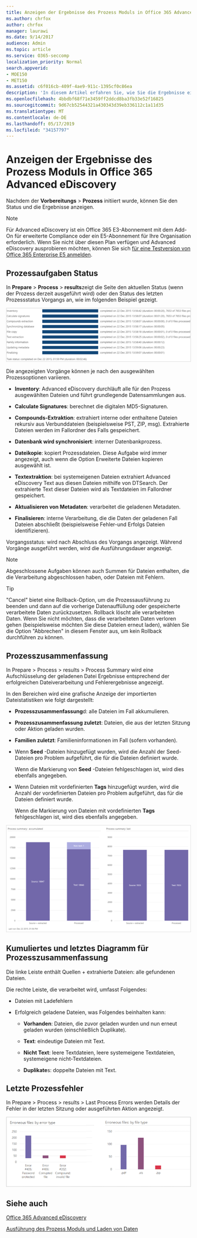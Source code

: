 ```yaml
---
title: Anzeigen der Ergebnisse des Prozess Moduls in Office 365 Advanced eDiscovery
ms.author: chrfox
author: chrfox
manager: laurawi
ms.date: 9/14/2017
audience: Admin
ms.topic: article
ms.service: O365-seccomp
localization_priority: Normal
search.appverid:
- MOE150
- MET150
ms.assetid: c6f016cb-409f-4ae9-911c-1395cf0c86ea
description: 'In diesem Artikel erfahren Sie, wie Sie die Ergebnisse eines in Office 365 Advanced eDiscovery ausgeführten Prozess Moduls finden, einschließlich Vorgangsstatus und Prozesszusammenfassung.  '
ms.openlocfilehash: 4bbdbf68f71e3459ff2ddcd8ba3fb33e52f16825
ms.sourcegitcommit: 9d67cb52544321a430343d39eb336112c1a11d35
ms.translationtype: MT
ms.contentlocale: de-DE
ms.lasthandoff: 05/17/2019
ms.locfileid: "34157797"
---
```

# <a name="view-process-module-results-in-office-365-advanced-ediscovery"></a>Anzeigen der Ergebnisse des Prozess Moduls in Office 365 Advanced eDiscovery

Nachdem der **Vorbereitungs** \> **Prozess** initiiert wurde, können Sie den Status und die Ergebnisse anzeigen. 
  
> [!NOTE]
> Für Advanced eDiscovery ist ein Office 365 E3-Abonnement mit dem Add-On für erweiterte Compliance oder ein E5-Abonnement für Ihre Organisation erforderlich. Wenn Sie nicht über diesen Plan verfügen und Advanced eDiscovery ausprobieren möchten, können Sie sich [für eine Testversion von Office 365 Enterprise E5 anmelden](https://go.microsoft.com/fwlink/p/?LinkID=698279). 
  
## <a name="process-task-status"></a>Prozessaufgaben Status

In **Prepare** \> **Process** \> **results**zeigt die Seite den aktuellen Status (wenn der Prozess derzeit ausgeführt wird) oder den Status des letzten Prozessstatus Vorgangs an, wie im folgenden Beispiel gezeigt.
  
![Vorgangsstatus des Prozess Moduls](media/9430f9e7-a4dd-47c7-ac2e-2c6a60fc948b.png)
  
Die angezeigten Vorgänge können je nach den ausgewählten Prozessoptionen variieren. 
  
- **Inventory**: Advanced eDiscovery durchläuft alle für den Prozess ausgewählten Dateien und führt grundlegende Datensammlungen aus.
    
- **Calculate Signatures**: berechnet die digitalen MD5-Signaturen.
    
- **Compounds-Extraktion**: extrahiert interne oder enthaltene Dateien rekursiv aus Verbunddateien (beispielsweise PST, ZIP, msg). Extrahierte Dateien werden im Fallordner des Falls gespeichert.
    
- **Datenbank wird synchronisiert**: interner Datenbankprozess.
    
- **Dateikopie**: kopiert Prozessdateien. Diese Aufgabe wird immer angezeigt, auch wenn die Option Erweiterte Dateien kopieren ausgewählt ist.
    
- **Textextraktion**: bei systemeigenen Dateien extrahiert Advanced eDiscovery Text aus diesen Dateien mithilfe von DTSearch. Der extrahierte Text dieser Dateien wird als Textdateien im Fallordner gespeichert.
    
- **Aktualisieren von Metadaten**: verarbeitet die geladenen Metadaten. 
    
- **Finalisieren**: interne Verarbeitung, die die Daten der geladenen Fall Dateien abschließt (beispielsweise Fehler-und Erfolgs Dateien identifizieren). 
    
Vorgangsstatus: wird nach Abschluss des Vorgangs angezeigt. Während Vorgänge ausgeführt werden, wird die Ausführungsdauer angezeigt.
  
> [!NOTE]
> Abgeschlossene Aufgaben können auch Summen für Dateien enthalten, die die Verarbeitung abgeschlossen haben, oder Dateien mit Fehlern. 
  
> [!TIP]
> "Cancel" bietet eine Rollback-Option, um die Prozessausführung zu beenden und dann auf die vorherige Datenauffüllung oder gespeicherte verarbeitete Daten zurückzusetzen. Rollback löscht alle verarbeiteten Daten. Wenn Sie nicht möchten, dass die verarbeiteten Daten verloren gehen (beispielsweise möchten Sie diese Dateien erneut laden), wählen Sie die Option "Abbrechen" in diesem Fenster aus, um kein Rollback durchführen zu können. 
  
## <a name="process-summary"></a>Prozesszusammenfassung

In Prepare \> Process \> results \> Process Summary wird eine Aufschlüsselung der geladenen Datei Ergebnisse entsprechend der erfolgreichen Dateiverarbeitung und Fehlerergebnisse angezeigt.
  
In den Bereichen wird eine grafische Anzeige der importierten Dateistatistiken wie folgt dargestellt:
  
- **Prozesszusammenfassung**d: alle Dateien im Fall akkumulieren.
    
- **Prozesszusammenfassung zuletzt**: Dateien, die aus der letzten Sitzung oder Aktion geladen wurden. 
    
- **Familien zuletzt**: Familieninformationen im Fall (sofern vorhanden).
    
- Wenn **Seed** -Dateien hinzugefügt wurden, wird die Anzahl der Seed-Dateien pro Problem aufgeführt, die für die Dateien definiert wurde. 
    
    Wenn die Markierung von **Seed** -Dateien fehlgeschlagen ist, wird dies ebenfalls angegeben. 
    
- Wenn Dateien mit vordefinierten **Tags** hinzugefügt wurden, wird die Anzahl der vordefinierten Dateien pro Problem aufgeführt, das für die Dateien definiert wurde. 
    
    Wenn die Markierung von Dateien mit vordefinierten **Tags** fehlgeschlagen ist, wird dies ebenfalls angegeben. 
    
![Zusammenfassung des Prozess Moduls](media/2086a691-9e3d-4117-beb2-a5c3a9a4cc94.png)
  
## <a name="process-summary-accumulated-and-last-charts"></a>Kumuliertes und letztes Diagramm für Prozesszusammenfassung

Die linke Leiste enthält Quellen + extrahierte Dateien: alle gefundenen Dateien. 
  
Die rechte Leiste, die verarbeitet wird, umfasst Folgendes:
  
- Dateien mit Ladefehlern
    
- Erfolgreich geladene Dateien, was Folgendes beinhalten kann: 
    
  - **Vorhanden**: Dateien, die zuvor geladen wurden und nun erneut geladen wurden (einschließlich Duplikate).
    
  - **Text**: eindeutige Dateien mit Text.
    
  - **Nicht Text**: leere Textdateien, leere systemeigene Textdateien, systemeigene nicht-Textdateien. 
    
  - **Duplikate**s: doppelte Dateien mit Text.
    
## <a name="last-process-errors"></a>Letzte Prozessfehler

In Prepare \> Process \> results \> Last Process Errors werden Details der Fehler in der letzten Sitzung oder ausgeführten Aktion angezeigt.
  
![Prozessmodul Fehler](media/4771d0f4-4217-445a-9ba4-8b6541c5ad09.png)
  
## <a name="see-also"></a>Siehe auch

[Office 365 Advanced eDiscovery](office-365-advanced-ediscovery.md)
  
[Ausführung des Prozess Moduls und Laden von Daten](run-the-process-module-and-load-data-in-advanced-ediscovery.md)

